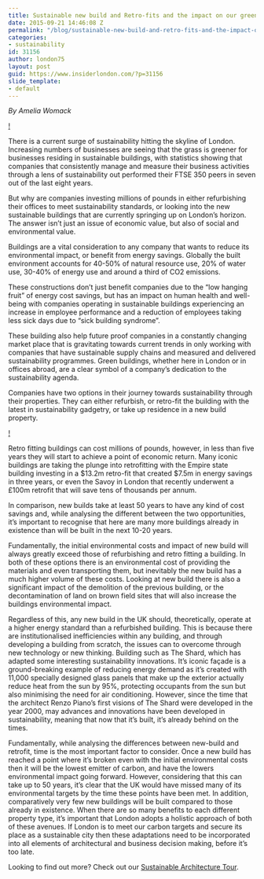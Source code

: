 ```yaml
---
title: Sustainable new build and Retro-fits and the impact on our green futures.
date: 2015-09-21 14:46:08 Z
permalink: "/blog/sustainable-new-build-and-retro-fits-and-the-impact-on-our-green-futures/"
categories:
- sustainability
id: 31156
author: london75
layout: post
guid: https://www.insiderlondon.com/?p=31156
slide_template:
- default
---
```


_By Amelia Womack_

[!](/assets/images/tours/CEGT/Picture-1---Central-St-Giles-Sustainability-Eco-Cutting-Edge-Green-Walking-Tour-Student-Corporate.jpg)

There is a current surge of sustainability hitting the skyline of London. Increasing numbers of businesses are seeing that the grass is greener for businesses residing in sustainable buildings, with statistics showing that companies that consistently manage and measure their business activities through a lens of sustainability out performed their FTSE 350 peers in seven out of the last eight years.

But why are companies investing millions of pounds in either refurbishing their offices to meet sustainability standards, or looking into the new sustainable buildings that are currently springing up on London&#8217;s horizon. The answer isn&#8217;t just an issue of economic value, but also of social and environmental value.

Buildings are a vital consideration to any company that wants to reduce its environmental impact, or benefit from energy savings. Globally the built environment accounts for 40-50% of natural resource use, 20% of water use, 30-40% of energy use and around a third of CO2 emissions.

These constructions don&#8217;t just benefit companies due to the &#8220;low hanging fruit&#8221; of energy cost savings, but has an impact on human health and well-being with companies operating in sustainable buildings experiencing an increase in employee performance and a reduction of employees taking less sick days due to &#8220;sick building syndrome&#8221;.

These building also help future proof companies in a constantly changing market place that is gravitating towards current trends in only working with companies that have sustainable supply chains and measured and delivered sustainability programmes. Green buildings, whether here in London or in offices abroad, are a clear symbol of a company’s dedication to the sustainability agenda.

Companies have two options in their journey towards sustainability through their properties. They can either refurbish, or retro-fit the building with the latest in sustainability gadgetry, or take up residence in a new build property.

[!](/assets/images/tours/CEGT/Picture-3---Neal_s-Yard---Sustainability-Eco-Cutting-Edge-Green-Walking-Tour-Student-Corporate.jpg)

Retro fitting buildings can cost millions of pounds, however, in less than five years they will start to achieve a point of economic return. Many iconic buildings are taking the plunge into retrofitting with the Empire state building investing in a $13.2m retro-fit that created $7.5m in energy savings in three years, or even the Savoy in London that recently underwent a £100m retrofit that will save tens of thousands per annum.

In comparison, new builds take at least 50 years to have any kind of cost savings and, while analysing the different between the two opportunities, it&#8217;s important to recognise that here are many more buildings already in existence than will be built in the next 10-20 years.

Fundamentally, the initial environmental costs and impact of new build will always greatly exceed those of refurbishing and retro fitting a building. In both of these options there is an environmental cost of providing the materials and even transporting them, but inevitably the new build has a much higher volume of these costs. Looking at new build there is also a significant impact of the demolition of the previous building, or the decontamination of land on brown field sites that will also increase the buildings environmental impact.

Regardless of this, any new build in the UK should, theoretically, operate at a higher energy standard than a refurbished building. This is because there are institutionalised inefficiencies within any building, and through developing a building from scratch, the issues can to overcome through new technology or new thinking. Building such as The Shard, which has adapted some interesting sustainability innovations. It&#8217;s iconic façade is a ground-breaking example of reducing energy demand as it&#8217;s created with 11,000 specially designed glass panels that make up the exterior actually reduce heat from the sun by 95%, protecting occupants from the sun but also minimising the need for air conditioning. However, since the time that the architect Renzo Piano&#8217;s first visions of The Shard were developed in the year 2000, may advances and innovations have been developed in sustainability, meaning that now that it&#8217;s built, it&#8217;s already behind on the times.

Fundamentally, while analysing the differences between new-build and retrofit, time is the most important factor to consider. Once a new build has reached a point where it&#8217;s broken even with the initial environmental costs then it will be the lowest emitter of carbon, and have the lowers environmental impact going forward. However, considering that this can take up to 50 years, it&#8217;s clear that the UK would have missed many of its environmental targets by the time these points have been met. In addition, comparatively very few new buildings will be built compared to those already in existence. When there are so many benefits to each different property type, it&#8217;s important that London adopts a holistic approach of both of these avenues. If London is to meet our carbon targets and secure its place as a sustainable city then these adaptations need to be incorporated into all elements of architectural and business decision making, before it&#8217;s too late.

Looking to find out more? Check out our [Sustainable Architecture Tour](/london/educational-tours/sustainable-london-artchitecture-tour/).

